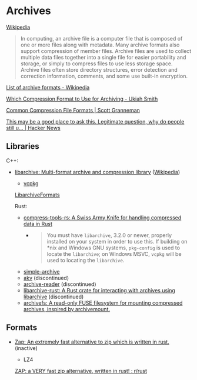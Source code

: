 # Archives
[Wikipedia](https://en.wikipedia.org/wiki/Archive_file)

> In computing, an archive file is a computer file that is composed of one or more files along with metadata. Many archive formats also support compression of member files. Archive files are used to collect multiple data files together into a single file for easier portability and storage, or simply to compress files to use less storage space. Archive files often store directory structures, error detection and correction information, comments, and some use built-in encryption.

[List of archive formats - Wikipedia](https://en.wikipedia.org/wiki/List_of_archive_formats)

[Which Compression Format to Use for Archiving - Ukiah Smith](https://ukiahsmith.com/blog/which-compression-format-to-use-for-archiving/)

[Common Compression File Formats | Scott Granneman](https://granneman.com/tech/background/compressionfileformats)

[This may be a good place to ask this. Legitimate question, why do people still u... | Hacker News](https://news.ycombinator.com/item?id=37237082)

## Libraries
C++:
- [libarchive: Multi-format archive and compression library](https://github.com/libarchive/libarchive) ([Wikipedia](https://en.wikipedia.org/wiki/Libarchive))
  - [vcpkg](https://vcpkg.io/en/package/libarchive)

  [LibarchiveFormats](https://github.com/libarchive/libarchive/wiki/LibarchiveFormats)

  Rust:
  - [compress-tools-rs: A Swiss Army Knife for handling compressed data in Rust](https://github.com/OSSystems/compress-tools-rs)
    - > You must have `libarchive`, 3.2.0 or newer, properly installed on your system in order to use this. If building on \*nix and Windows GNU systems, `pkg-config` is used to locate the `libarchive`; on Windows MSVC, `vcpkg` will be used to locating the `libarchive`.
  - [simple-archive](https://github.com/jaimecura/simple-archive)
  - [akv](https://github.com/branchseer/akv) (discontinued)
  - [archive-reader](https://github.com/YaxinCheng/archive-reader) (discontinued)
  - [libarchive-rust: A Rust crate for interacting with archives using libarchive](https://github.com/fnichol/libarchive-rust) (discontinued)
  - [archivefs: A read-only FUSE filesystem for mounting compressed archives, inspired by archivemount.](https://github.com/bugnano/archivefs)

## Formats
- [Zap: An extremely fast alternative to zip which is written in rust.](https://github.com/SteveGremory/Zap) (inactive)
  - LZ4

  [ZAP: a VERY fast zip alternative, written in rust! : r/rust](https://www.reddit.com/r/rust/comments/yfsxn6/zap_a_very_fast_zip_alternative_written_in_rust/)